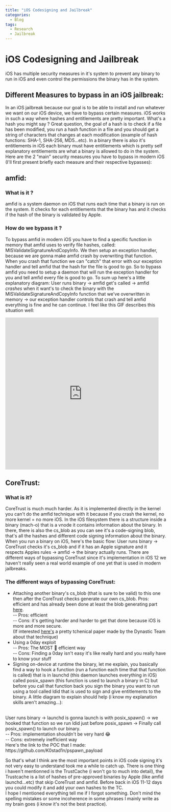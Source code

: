 ```yaml
---
title: "iOS Codesigning and Jailbreak"
categories:
  - Blog
tags:
  - Research
  - Jailbreak
---
```


# iOS Codesigning and Jailbreak
iOS has multiple security measures in it's system to prevent any binary to run in iOS and even control the permissions the binary has in the system.
## Different Measures to bypass in an iOS jailbreak:
<p>In an iOS jailbreak because our goal is to be able to install and run whatever we want on our iOS device, we have to bypass certain measures. iOS works in such a way where hashes and entitlements are pretty important. What's a hash you might say ? Great question, the goal of a hash is to check if a file has been modified, you run a hash function in a file and you should get a string of characters that changes at each modification (example of hash functions: SHA-1, SHA-256, MD5...etc). In a binary there is also it's entitlements in iOS each binary must have entitlements which is pretty self explanatory entitlements are what a binary is allowed to do in the system. Here are the 2 "main" security measures you have to bypass in modern iOS (I'll first present briefly each measure and their respective bypasses):
</p>

## amfid:
### What is it ?
amfid is a system daemon on iOS that runs each time that a binary is run on the system. It checks for each entitlements that the binary has and it checks if the hash of the binary is validated by Apple. 
### How do we bypass it ?
To bypass amfid in modern iOS you have to find a specific function in memory that amfid uses to verify file hashes, called: MISValidateSignatureAndCopyInfo. We then setup an exception handler, because we are gonna make amfid crash by overwriting that function. When you crash that function we can "catch" that error with our exception handler and tell amfid that the hash for the file is good to go. So to bypass amfid you need to setup a daemon that will run the exception handler for you and tell amfid every file is good to go. To sum up here's a little explanatory diagram:
User runs binary -> amfid get's called -> amfid *crashes* when it want's to check the binary with the MISValidateSignatureAndCopyInfo function that we've overwritten in memory -> our exception handler controls that crash and tell amfid everything is fine and he can continue.
I feel like this GIF describes this situation well:

<iframe src="https://giphy.com/embed/l2JIlnyZUpduiAn6M" width="480" height="474" frameBorder="0" class="giphy-embed" allowFullScreen></iframe>

## CoreTrust:
### What is it? 
CoreTrust is much much harder. As it is implemented directly in the kernel you can't do the amfid technique with it because if you crash the kernel, no more kernel = no more iOS. In the iOS filesystem there is a structure inside a binary (mach-o) that is a vnode it contains information about the binary. In there, there is also the cs_blob as you can see it's a code-signing blob, that's all the hashes and different code signing information about the binary. When you run a binary on iOS, here's the basic flow:
User runs binary -> CoreTrust checks it's cs_blob and if it has an Apple signature and it respects Apples rules -> amfid -> the binary actually runs. 
There are different ways of bypassing CoreTrust since it's implementation in iOS 12 we haven't really seen a real world example of one yet that is used in modern jailbreaks.
### The different ways of bypassing CoreTrust:
- Attaching another binary's cs_blob (that is sure to be valid) to this one then after the CoreTrust checks generate our own cs_blob.
Pros: efficient and has already been done at least the blob generating part <a href="https://github.com/PsychoTea/MeridianJB/blob/master/Meridian/amfid/ent_patching.m#L173">here</a>.<br>
-- Pros: efficient <br>
-- Cons: it's getting harder and harder to get that done because iOS is more and more secure.<br>
(If interested <a href="https://research.dynastic.co/2019/03/01/codesign-bypass">here's</a> a pretty tchenical paper made by the Dynastic Team about that technique)
- Using a 0day exploit <br>
 -- Pros: The MOST 🤩 efficient way<br> 
 -- Cons: Finding a 0day isn't easy it's like really hard and you really have to know your stuff<br>
- Signing on-device at runtime the binary, let me explain, you basically find a way to hook a function (run a function each time that that function is called) that is in launchd (this daemon launches everything in iOS) called posix_spawn (this function is used to launch a binary in C) but before you call that function back you sign the binary you want to run using a tool called ldid that is used to sign and give entitlements to the binary. A little diagram to explain should help (i know my explanation skills aren't amazing...):
<br>
User runs binary -> launchd is gonna launch is with posix_spawn() -> we hooked that function so we run ldid just before posix_spawn -> Finally call posix_spawn() to launch our binary.<br>
-- Pros: implementation shouldn't be very hard 😂<br>
-- Cons: extremely inefficient way <br>
Here's the link to the POC that I made: https://github.com/K0stad1n/pspawn_payload<br>

So that's what I think are the most important points in iOS code signing it's not very easy to understand took me a while to catch up. There is one thing i haven't mentionned is the TrustCache (i won't go to much into detail), the Trustcache is a list of hashes of pre-approved binaries by Apple (like amfid launchd...etc) that skip CoreTrust and amfid. Before back in iOS 11-12 days you could modify it and add your own hashes to the TC.<br>
I hope I mentioned everything tell me if I forgot something. Don't mind the spelling mistakes or some incoherence in some phrases I mainly write as my brain goes (i know it's not the best practice).
